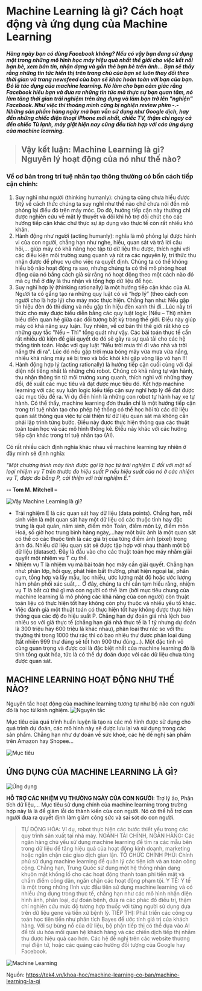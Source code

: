 # Machine Learning là gì? Cách hoạt động và ứng dụng của Machine Learning

__*Hàng ngày bạn có dùng Facebook không? Nếu có vậy bạn đang sử dụng một trong những mô hình học máy hiệu quả nhất thế giới cho việc kết nối bạn bè, xem bản tin, nhận dạng và gắn thẻ bạn bè trên ảnh...
Bạn sẽ thấy rằng những tin tức hiển thị trên trang chủ của bạn sẽ luôn thay đổi theo thời gian và trang newsfeed của bạn sẽ khác hoàn toàn với bạn của bạn. Đó là tác dụng của machine learning. Nó làm cho bạn cảm giác rằng Facebook hiểu bạn và đưa ra những tin tức mà thực sự bạn quan tâm, nó làm tăng thời gian trải nghiệm trên ứng dụng và làm bạn trở lên "nghiện" Facebook. Như việc thi thoảng mình cũng bị nghiện review phim -.-
Những sản phẩm hàng ngày mà bạn vẫn sử dụng như Google dịch, hay đến những chiếc điện thoại iPhone mới nhất, chiếc TV, thậm chí ngay cả đến chiếc Tủ lạnh, máy giặt hiện nay cũng đều tích hợp với các ứng dụng của machine learning.*__

> ## **Vậy kết luận: Machine Learning là gì? Nguyên lý hoạt động của nó như thế nào?**

### **Về cơ bản trong trí tuệ nhân tạo thông thường có bốn cách tiếp cận chính:**

1. Suy nghĩ như người (thinking humanly): chúng ta cũng chưa hiểu được 1/tỷ về cách thức chúng ta suy nghĩ như thế nào chứ chưa nói đến mô phỏng lại điều đó trên máy móc. Do đó, hướng tiếp cận này thường chỉ được nghiên cứu về mặt lý thuyết và đôi khi hỗ trợ đôi chút cho các hướng tiếp cận khác chứ thực sự áp dụng vào thực tế còn rất nhiều khó khăn.
2. Hành động như người (acting humanly): nghĩa là mô phỏng lại được hành vi của con người, chẳng hạn như nghe, hiểu, quan sát và trả lời câu hỏi,... giúp máy có khả năng học tập từ dữ liệu thu được, thích nghi với các điều kiện môi trường xung quanh và rút ra các nguyên lý, tri thức thu nhận được để phục vụ cho việc ra quyết định. Chúng ta có thể không hiểu bộ não hoạt động ra sao, nhưng chúng ta có thể mô phỏng hoạt động của nó bằng cách giả sử rằng nó hoạt động theo một cách nào đó mà cụ thể ở đây là thu nhận và tổng hợp dữ liệu để học.
3. Suy nghĩ hợp lý (thinking rationally) là một hướng tiếp cận khác của AI. Người ta cố gắng tạo ra những quy luật có vẻ “hợp lý” (theo cách con người cho là hợp lý) cho máy móc thực hiện. Chẳng hạn như: Nếu gặp tín hiệu đèn đỏ thì dừng và nếu gặp tín hiệu đèn xanh thì đi…Lúc này tri thức cho máy được biểu diễn bằng các quy luật logic (Nếu – Thì) nhằm biểu diễn quan hệ giữa các đối tượng bất kỳ trong thế giới. Điều này giúp máy có khả năng suy luận. Tuy nhiên, về cơ bản thì thế giới rất khó có những quy tắc "Nếu – Thì" tổng quát như vậy. Các bài toán thực tế cần rất nhiều dữ kiện để giải quyết do đó sẽ gây ra sự quá tải cho các hệ thống tính toán. Hoặc với quy luật “Nếu trời mưa thì đi vào nhà và trời nắng thì đi ra”. Lúc đó nếu gặp trời mưa bóng mây vừa mưa vừa nắng, nhiều khả năng máy sẽ bị treo và bốc khói khi gặp vòng lặp vô hạn !!!
4. Hành động hợp lý (acting rationally) là hướng tiếp cận cuối cùng với đại diện nổi tiếng nhất là những chú robot. Chúng có khả năng tự vận hành, thu nhận thông tin từ môi trường xung quanh, thích nghi với những thay đổi, đề xuất các mục tiêu và đạt được mục tiêu đó. Kết hợp machine learning với các suy luận logic kiểu tiếp cận suy nghĩ hợp lý để đạt được các mục tiêu đề ra. Ví dụ điển hình là những con robot tự hành hay xe tự hành.
Có thể thấy, machine learning đơn thuần chỉ là một hướng tiếp cận trong trí tuệ nhân tạo cho phép hệ thống có thể học hỏi từ các dữ liệu quan sát thông qua việc tự cải thiện từ dữ liệu quan sát mà không cần phải lập trình từng bước. Điều này được thực hiện thông qua các thuật toán toán học và các mô hình thống kê. Điều này khác với các hướng tiếp cận khác trong trí tuệ nhân tạo (AI).

Có rất nhiều cách định nghĩa khác nhau về machine learning tuy nhiên ở đây mình sẽ định nghĩa:

_"Một chương trình máy tính được gọi là học từ trải nghiệm E đối với một số loại nhiệm vụ T trên thước đo hiệu suất P nếu hiệu suất của nó ở các nhiệm vụ T, được đo bằng P, cải thiện với trải nghiệm E."_

__-- Tom M. Mitchell –__

![Vậy Machine Learning là gì?](https://tek4vn.2soft.top/public_files/machine-learning-la-gi-png)
- Trải nghiệm E là các quan sát hay dữ liệu (data points). Chẳng hạn, mỗi sinh viên là một quan sát hay một dữ liệu có các thuộc tính hay đặc trưng là quê quán, năm sinh, điểm môn Toán, điểm môn Lý, điểm môn Hoá, số giờ học trung bình hàng ngày,...hay một bức ảnh là một quan sát có thể có các thuộc tính là các giá trị của từng điểm ảnh (pixel) trong ảnh đó. Nhiều dữ liệu quan sát sẽ được tập hợp với nhau thành một bộ dữ liệu (dataset). Đây là đầu vào cho các thuật toán học máy nhằm giải quyết một nhiệm vụ T cụ thể.
- Nhiệm vụ T là nhiệm vụ mà bài toán học máy cần giải quyết. Chẳng hạn như: phân lớp, hồi quy, phát hiện bất thường, phát hiện ngoại lai, phân cụm, tổng hợp và lấy mẫu, lọc nhiễu, ước lượng mật độ hoặc ước lượng hàm phân phối xác suất,... Ở đây, chúng ta chỉ cần tạm hiểu rằng, nhiệm vụ T là bất cứ thứ gì mà con người có thể làm (bởi mục tiêu chung của machine learning là mô phỏng các khả năng của con người) còn thuật toán liệu có thực hiện tốt hay không còn phụ thuộc và nhiều yếu tố khác.
- Việc đánh giá một thuật toán có thực hiện tốt hay không được thực hiện thông qua các độ đo hiệu suất P. Chẳng hạn dự đoán giá nhà lệch bao nhiêu so với giá thực tế (chẳng hạn giá nhà thực tế là 1 tỷ nhưng dự đoán là 300 triệu hay 600 triệu là khác nhau), phân loại thư rác so với thu thường thì trong 1000 thư rác thì có bao nhiêu thư được phân loại đúng (tất nhiên 999 thư đúng sẽ tốt hơn 900 thư đúng...).
Một đặc tính vô cùng quan trọng và được coi là đặc biệt nhất của machine learning đó là tính tổng quát hóa, tức là có thể dự đoán được với các dữ liệu chưa từng được quan sát.

## MACHINE LEARNING HOẠT ĐỘNG NHƯ THẾ NÀO?

Nguyên tắc hoạt động của machine learning tương tự như bộ não con người đó là học từ kinh nghiệm.
![Nguyên tắc](https://tek4.vn/public_files/32ee5c1c-36ba-4e45-818b-7622c3517c47)

Mục tiêu của quá trình huấn luyện là tạo ra các mô hình được sử dụng cho quá trình dự đoán, các mô hình này sẽ được lưu lại và sử dụng trong các sản phẩm. Chẳng hạn như dự đoán về sức khoẻ, các hệ đề nghị sản phẩm trên Amazon hay Shopee…

![Mục tiêu](https://tek4.vn/public_files/ea390442-6063-4c12-bf98-e151291f7956)

## ỨNG DỤNG CỦA MACHINE LEARNING LÀ GÌ?
![Ứng dụng](https://tek4.vn/public_files/e54794b3-e7b2-4193-a5e5-e66e6082e8fa)

**HỖ TRỢ CÁC NHIỆM VỤ THƯỜNG NGÀY CỦA CON NGƯỜI:**
Trợ lý ảo, Phân tích dữ liệu,… Mục tiêu sử dụng chính của machine learning trong trường hợp này là là để giảm lỗi do thành kiến ​​của con người. Nó có thể hỗ trợ con người đưa ra quyết định làm giảm công sức và sai sót do con người.

> TỰ ĐỘNG HÓA:
Ví dụ, robot thực hiện các bước thiết yếu trong các quy trình sản xuất tại nhà máy.
> NGÀNH TÀI CHÍNH, NGÂN HÀNG:
Các ngân hàng chủ yếu sử dụng machine learning để tìm ra các mẫu bên trong dữ liệu để tăng hiệu quả của hoạt động kinh doanh, marketing hoặc ngăn chặn các giao dịch gian lận.
> TỔ CHỨC CHÍNH PHỦ:
Chính phủ sử dụng machine learning để quản lý các tiện ích và an toàn công cộng. Chẳng hạn, Trung Quốc sử dụng một hệ thống nhận dạng khuôn mặt khổng lồ cho các hoạt động thanh toán phi tiền mặt và chấm điểm công dân, ngăn chặn các hoạt động phạm tội.
> Y TẾ:
Y tế là một trong những lĩnh vực đầu tiên sử dụng machine learning và có nhiều ứng dụng trong thực tế, chẳng hạn như các mô hình nhận diện hình ảnh, phân loại, dự đoán bệnh, đưa ra các phác đồ điều trị, thậm chí nghiên cứu mức độ tương hợp thuốc với từng người sử dụng dựa trên dữ liệu gene và tiền xử bệnh lý.
> TIẾP THỊ:
Phát triển các công cụ toán học tiên tiến như phân tích Bayes để ước tính giá trị của khách hàng. Với sự bùng nổ của dữ liệu, bộ phận tiếp thị có thể dựa vào AI để tối ưu hóa mối quan hệ khách hàng và các chiến dịch tiếp thị nhằm thu được hiệu quả cao hơn. Các hệ đề nghị trên các website thương mại điện tử, hoặc các quảng cáo hướng đối tượng của Google hay Facebook.

![Machine Learning](https://www.fsm.ac.in/blog/wp-content/uploads/2022/08/ml-e1610553826718.jpg)

Nguồn: <https://tek4.vn/khoa-hoc/machine-learning-co-ban/machine-learning-la-gi>
